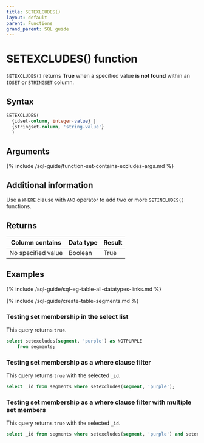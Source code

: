 ```yaml
---
title: SETEXLCUDES()
layout: default
parent: Functions
grand_parent: SQL guide
---
```


# SETEXCLUDES() function

`SETEXCLUDES()` returns **True** when a specified value **is not found** within an `IDSET` or `STRINGSET` column.

## Syntax

```sql
SETEXCLUDES(
  {idset-column, integer-value} |
  {stringset-column, 'string-value'}
  )
```

## Arguments

{% include /sql-guide/function-set-contains-excludes-args.md %}

## Additional information

Use a `WHERE` clause with `AND` operator to add two or more `SETINCLUDES()` functions.

## Returns

| Column contains | Data type | Result |
|---|---|--|
| No specified value | Boolean | True |

## Examples

{% include /sql-guide/sql-eg-table-all-datatypes-links.md %}

{% include /sql-guide/create-table-segments.md %}

### Testing set membership in the select list

This query returns `true`.

```sql
select setexcludes(segment, 'purple') as NOTPURPLE
    from segments;  
```

### Testing set membership as a where clause filter

This query returns `true` with the selected `_id`.

```sql
select _id from segments where setexcludes(segment, 'purple');
```

### Testing set membership as a where clause filter with multiple set members

This query returns `true` with the selected `_id`.

```sql
select _id from segments where setexcludes(segment, 'purple') and setexcludes(segment, 'yellow');
```
